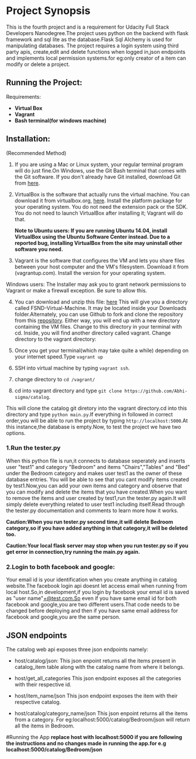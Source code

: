 
# Project Synopsis

This is the fourth project and is a requirement for  Udacity Full Stack Developers Nanodegree.The project uses python on
the backend with flask framework and sql lite as the database.Flask Sql Alchemy is used for manipulating databases.
The project requires a login system using third party apis, create,edit and delete functions when logged in,json endpoints
and implements local permission systems.for eg:only creator of a item can modify or delete a project.


## Running the Project:

Requirements:
+ **Virtual Box**
+ **Vagrant**
+ **Bash terminal(for windows machine)**


## Installation:
(Recommended Method)

1. If you are using a Mac or Linux system, your regular terminal program will do just fine.On Windows,
use the Git Bash terminal that comes with the Git software.
If you don't already have Git installed, download Git from [here](git-scm.com).

2. VirtualBox is the software that actually runs the virtual machine. You can download it from virtualbox.org, [here](https://www.virtualbox.org/wiki/Downloads).
Install the platform package for your operating system. You do not need the extension pack or the SDK. You do not need
to launch VirtualBox after installing it; Vagrant will do that.

	<strong>Note to Ubuntu users:
	If you are running Ubuntu 14.04, install VirtualBox using the Ubuntu Software Center instead.
	Due to a reported bug, installing VirtualBox from the site may uninstall other software you need.</strong>

3. Vagrant is the software that configures the VM and lets you share files between your host computer
and the VM's filesystem. Download it from (vagrantup.com). Install the version for your operating system.

Windows users: The Installer may ask you to grant network permissions to Vagrant or make a firewall exception. Be sure to allow this.


4. You can download and unzip this file: [here](https://d17h27t6h515a5.cloudfront.net/topher/2017/June/5948287e_fsnd-virtual-machine/fsnd-virtual-machine.zip)
This will give you a directory called FSND-Virtual-Machine.
It may be located inside your Downloads folder.Alternately, you can use Github to fork and
clone the repository from this [repository](https://github.com/udacity/fullstack-nanodegree-vm). Either way,
you will end up with a new directory containing the VM files. Change to this directory in your terminal with cd.
Inside, you will find another directory called vagrant. Change directory to the vagrant directory:

5. Once you get your terminal(which may take quite a while) depending on your internet speed.Type `vagrant up`

6. SSH into virtual machine by typing `vagrant ssh`.

7. change directory to `cd /vagrant/`

8. cd into vagrant directory and type `git clone https://github.com/Abhi-sigma/catalog`.

This will clone the catalog git diretory into the vagrant directory.cd into this directory and type `python main.py`.If everything in followed
in correct order,you will be able to run the project by typing `http://localhost:5000`.At this instance,the database is empty.Now,
to test the project we have two options.


### 1.Run the tester.py
  When this python file is run,it connects to database seperately and inserts user "test1" and category
  "Bedroom" and items "Chairs","Tables" and "Bed" under the Bedroom category and makes user test1 as the owner of these database entries.
  You will be able to see that you cant modify items created by test1.Now,you can add your own items and category and observe
  that you can modify and delete the items that you have created.When you want to remove the items and user created by
  test1,run the tester.py again.It will simply delete everything related to user test1 including itself.Read through the tester.py
  documentation and comments to learn more how it works.

  <strong>Caution:When you run tester.py second time,it will delete Bedroom category,so if you have added anything in
  that category,it will be deleted too. </strong>

  <strong>Caution:Your local flask server may stop when you run tester.py so if you get error in connection,try running the main.py again.</strong>

 ### 2.Login to both facebook and google:
 Your email id is your identification when you create anything in catalog website.The facebook login api doesnt let access email
 when running from local host.So,in development,if you login by facebook your email id is saved as "user name"+@test.com.So even
 if you have same email id for both facebook and google,you are two different users.That code needs to be changed before deploying
 and then if you have same email address for facebook and google,you are the same person.

 ## JSON endpoints
 The catalog web api exposes three json endpoints namely:

 + host/catalog/json:
 This json enpoint returns all the items present in catalog_item table along with the catalog name from where it belongs.

 + host/get_all_categories
 This json endpoint exposes all the categories with their respective id.

 + host/item_name/json
 This json endpoint exposes the item with their respective catalog.

 + host/catalog/category_name/json
 	This json enpoint returns all the items from a category.
 	For eg:localhost:5000/catalog/Bedroom/json will return all the items in Bedroom.

#Running the App
**replace host with localhost:5000 
if you are following the instructions and no changes made in running the app.for e.g
localhost:5000/catalog/Bedroom/json**



